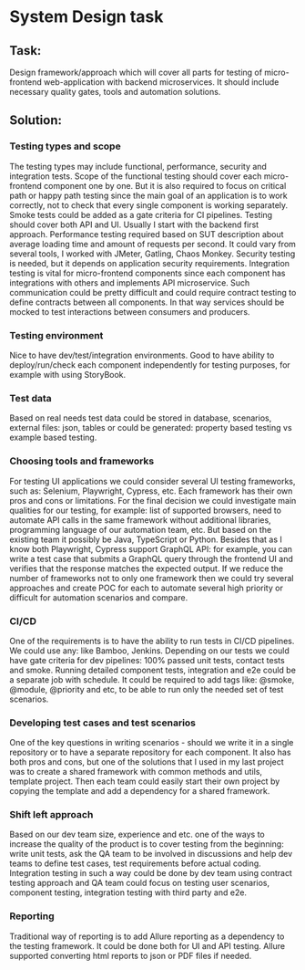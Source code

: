 # System Design task
## Task: 
Design framework/approach which will cover all parts for testing of micro-frontend web-application with backend microservices.
It should include necessary quality gates, tools and automation solutions.

## Solution:
### Testing types and scope
The testing types may include functional, performance, security and integration tests.
Scope of the functional testing should cover each micro-frontend component one by one. 
But it is also required to focus on critical path or happy path testing since the main goal of an application is to work correctly, not to check that every single component is working separately. 
Smoke tests could be added as a gate criteria for CI pipelines. 
Testing should cover both API and UI. Usually I start with the backend first approach.
Performance testing required based on SUT description about average loading time and amount of requests per second. 
It could vary from several tools, I worked with JMeter, Gatling, Chaos Monkey.
Security testing is needed, but it depends on application security requirements.
Integration testing is vital for micro-frontend components since each component has integrations with others and implements API microservice. 
Such communication could be pretty difficult and could require contract testing to define contracts between all components. 
In that way services should be mocked to test interactions between consumers and producers.

### Testing environment
Nice to have dev/test/integration environments. Good to have ability to deploy/run/check each component independently for testing purposes, for example with using StoryBook.
### Test data
Based on real needs test data could be stored in database, scenarios, external files: json, tables or could be generated: property based testing vs example based testing.
### Choosing tools and frameworks
For testing UI applications we could consider several UI testing frameworks, such as: Selenium, Playwright, Cypress, etc. 
Each framework has their own pros and cons or limitations. For the final decision we could investigate main qualities for our testing, for example: list of supported browsers, need to automate API calls in the same framework without additional libraries, programming language of our automation team, etc. 
But based on the existing team it possibly be Java, TypeScript or Python. Besides that as I know both Playwright, Cypress support GraphQL API: for example, you can write a test case that submits a GraphQL query through the frontend UI and verifies that the response matches the expected output.
If we reduce the number of frameworks not to only one framework then we could try several approaches and create POC for each to automate several high priority or difficult for automation scenarios and compare.
### CI/CD
One of the requirements is to have the ability to run tests in CI/CD pipelines. We could use any: like Bamboo, Jenkins. 
Depending on our tests we could have gate criteria for dev pipelines: 100% passed unit tests, contact tests and smoke. 
Running detailed component tests, integration and e2e could be a separate job with schedule. 
It could be required to add tags like: @smoke, @module, @priority and etc, to be able to run only the needed set of test scenarios.
### Developing test cases and test scenarios
One of the key questions in writing scenarios - should we write it in a single repository or to have a separate repository for each component. 
It also has both pros and cons, but one of the solutions that I used in my last project was to create a shared framework with common methods and utils, template project. 
Then each team could easily start their own project by copying the template and add a dependency for a shared framework.
### Shift left approach
Based on our dev team size, experience and etc. one of the ways to increase the quality of the product is to cover testing from the beginning: write unit tests, ask the QA team to be involved in discussions and help dev teams to define test cases, test requirements before actual coding. 
Integration testing in such a way could be done by dev team using contract testing approach and QA team could focus on testing user scenarios, component testing, integration testing with third party and e2e.
### Reporting
Traditional way of reporting is to add Allure reporting as a dependency to the testing framework. 
It could be done both for UI and API testing. Allure supported converting html reports to json or PDF files if needed.

